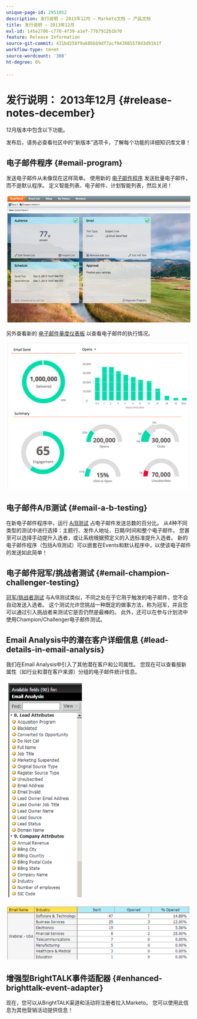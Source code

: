```yaml
---
unique-page-id: 2951052
description: 发行说明 — 2013年12月 — Marketo文档 — 产品文档
title: 发行说明 — 2013年12月
exl-id: 145e2706-c770-4f39-a1ef-77b7912b1b70
feature: Release Information
source-git-commit: 431bd258f9a68bbb9df7acf043085578d3d91b1f
workflow-type: tm+mt
source-wordcount: '308'
ht-degree: 0%

---
```


# 发行说明： 2013年12月 {#release-notes-december}

12月版本中包含以下功能。

发布后，请务必查看社区中的“新版本”选项卡，了解每个功能的详细知识库文章！

## 电子邮件程序 {#email-program}

发送电子邮件从未像现在这样简单。 使用新的 [电子邮件程序](/help/marketo/product-docs/email-marketing/email-programs/creating-an-email-program/understanding-email-programs.md) 发送批量电子邮件，而不是默认程序。 定义智能列表、电子邮件、计划智能列表，然后关闭！

![](assets/image2014-9-22-17-3a19-3a55.png)

另外查看新的 [电子邮件量度仪表板](/help/marketo/product-docs/email-marketing/email-programs/email-program-data/view-the-email-program-dashboard.md) 以查看电子邮件的执行情况。

![](assets/image2014-9-22-17-3a20-3a14.png)

## 电子邮件A/B测试 {#email-a-b-testing}

在新电子邮件程序中，运行 [A/B测试](/help/marketo/product-docs/email-marketing/email-programs/email-program-actions/email-test-a-b-test/add-an-a-b-test.md) 占电子邮件发送总数的百分比。 从4种不同类型的测试中进行选择：主题行、发件人地址、日期/时间和整个电子邮件。 您甚至可以选择手动提升入选者，或让系统根据预定义的入选标准提升入选者。 新的电子邮件程序（包括A/B测试）可以嵌套在Events和默认程序中，以使该电子邮件的发送如此简单！

## 电子邮件冠军/挑战者测试 {#email-champion-challenger-testing}

[冠军/挑战者测试](/help/marketo/product-docs/email-marketing/general/functions-in-the-editor/email-tests-champion-challenger/add-an-email-champion-challenger.md) 与A/B测试类似，不同之处在于它用于触发的电子邮件，您不会自动发送入选者。 这个测试允许您挑战一种既定的做事方法，称为冠军，并且您可以通过引入挑战者来测试它是否仍然是最棒的。 此外，还可以在参与计划流中使用Champion/Challenger电子邮件测试。

## Email Analysis中的潜在客户详细信息 {#lead-details-in-email-analysis}

我们在Email Analysis中引入了其他潜在客户和公司属性。 您现在可以查看按新属性（如行业和潜在客户来源）分组的电子邮件统计信息。

![](assets/image2014-9-22-17-3a20-3a43.png)

![](assets/image2014-9-22-17-3a21-3a18.png)

## 增强型BrightTALK事件适配器 {#enhanced-brighttalk-event-adapter}

现在，您可以从BrightTALK渠道和活动将注册者拉入Marketo。 您可以使用此信息为其他营销活动提供信息！
